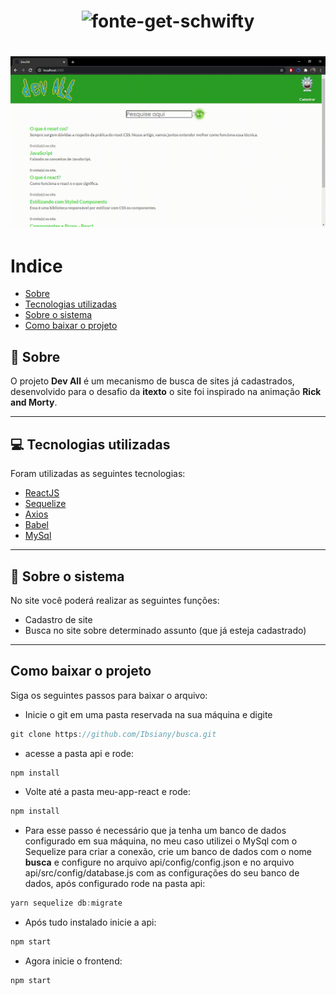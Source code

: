 <h1 align="center">
    <img 
        src="https://fontmeme.com/permalink/210205/ee3a294e8ae2cb03fc8bc403de33d3d7.png" 
        alt="fonte-get-schwifty" 
    >
    </img>
</h1>
<h1>
    <img 
        src="./meu-app-react/public/dev.gif"
    >
    </img>
</h1>

# Indice
- [Sobre](#-sobre)
- [Tecnologias utilizadas](#-tecnologias-utilizadas)
- [Sobre o sistema](#-sobre-o-sistema)
- [Como baixar o projeto](#como-baixar-o-projeto)

## 👀 Sobre

O projeto **Dev All** é um mecanismo de busca de sites já cadastrados, desenvolvido para o desafio da **itexto** o site foi inspirado na animação **Rick and Morty**.

---

## 💻 Tecnologias utilizadas

Foram utilizadas as seguintes tecnologias:

- [ReactJS](https://pt-br.reactjs.org/)
- [Sequelize](https://sequelize.org/)
- [Axios](https://github.com/axios/axios)
- [Babel](https://babeljs.io/)
- [MySql](https://www.mysql.com/)

---

## 📲 Sobre o sistema

No site você poderá realizar as seguintes funções:

- Cadastro de site
- Busca no site sobre determinado assunto (que já esteja cadastrado)

---

## Como baixar o projeto 

Siga os seguintes passos para baixar o arquivo:

- Inicie o git em uma pasta reservada na sua máquina e digite 
```js
git clone https://github.com/Ibsiany/busca.git
```
- acesse a pasta api e rode:
```js
npm install
```
- Volte até a pasta meu-app-react e rode:
```js
npm install
```
- Para esse passo é necessário que ja tenha um banco de dados configurado em sua máquina, no meu caso utilizei o MySql com o Sequelize para criar a conexão, crie um banco de dados com o nome **busca** e  configure  no arquivo api/config/config.json e no arquivo api/src/config/database.js com as configurações do seu banco de dados, após configurado rode na pasta api:
```js
yarn sequelize db:migrate
```
- Após tudo instalado inicie a api:
```js
npm start
```
- Agora inicie o frontend:
```js
npm start
```
